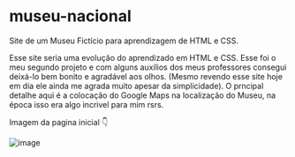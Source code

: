 # museu-nacional
Site de um Museu Fictício para aprendizagem de HTML e CSS.

Esse site seria uma evolução do aprendizado em HTML e CSS. Esse foi o meu segundo projeto e com alguns auxílios dos meus professores consegui deixá-lo bem bonito e agradável aos olhos. (Mesmo revendo esse site hoje em dia ele ainda me agrada muito apesar da simplicidade).
O prncipal detalhe aqui é a colocação do Google Maps na localização do Museu, na época isso era algo incrivel para mim rsrs.

Imagem da pagina inicial 👇

![image](https://user-images.githubusercontent.com/72584453/217101318-c0623daa-780b-4ceb-88e9-2f062a6e2790.png)
